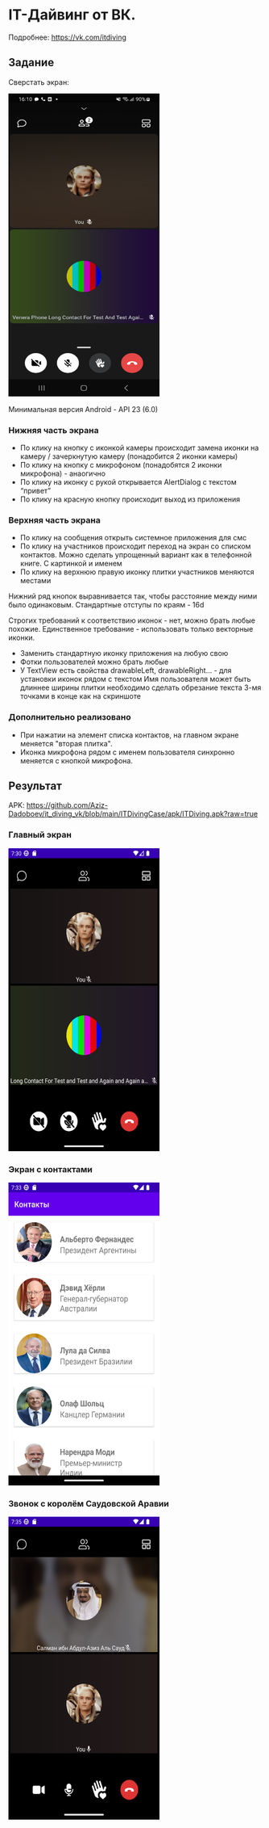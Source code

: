 # IT-Дайвинг от ВК.

Подробнее: https://vk.com/itdiving

## Задание
Сверстать экран:

<img src="https://github.com/Aziz-Dadoboev/it_diving_vk/blob/main/ITDivingCase/screens/call_screen.png" width="300" height="600">

Минимальная версия Android - API 23 (6.0)
### Нижняя часть экрана
 - По клику на кнопку с иконкой камеры происходит замена иконки на камеру / зачеркнутую камеру (понадобится 2 иконки камеры) 
 - По клику на кнопку с микрофоном (понадобятся 2 иконки микрофона) - анаогично 
 - По клику на иконку с рукой открывается AlertDialog c текстом “привет” 
 - По клику на красную кнопку происходит выход из приложения 

### Верхняя часть экрана 
 - По клику на сообщения открыть системное приложения для смс 
 - По клику на участников происходит переход на экран со списком контактов. Можно сделать упрощенный вариант как в телефонной книге. С картинкой и именем 
 - По клику на верхнюю правую иконку плитки участников меняются местами 

Нижний ряд кнопок выравнивается так, чтобы расстояние между ними было одинаковым. 
Стандартные отступы по краям - 16d

Строгих требований к соответствию иконок - нет, можно брать любые похожие.
Единственное требование - использовать только векторные иконки.
- Заменить стандартную иконку приложения на любую свою
- Фотки пользователей можно брать любые
- У TextView есть свойства drawableLeft, drawableRight… - для установки иконок
рядом с текстом
Имя пользователя может быть длиннее ширины плитки необходимо сделать
обрезание текста 3-мя точками в конце как на скриншоте


### Дополнительно реализовано
- При нажатии на элемент списка контактов, на главном экране меняется "вторая плитка".
- Иконка микрофона рядом с именем пользователя синхронно меняется c кнопкой микрофона.


## Результат

APK: https://github.com/Aziz-Dadoboev/it_diving_vk/blob/main/ITDivingCase/apk/ITDiving.apk?raw=true

### Главный экран
<img src="https://github.com/Aziz-Dadoboev/it_diving_vk/blob/main/ITDivingCase/screens/1.png"  width="300" height="600">

### Экран с контактами
<img src="https://github.com/Aziz-Dadoboev/it_diving_vk/blob/main/ITDivingCase/screens/contcts.png"  width="300" height="600">

### Звонок с королём Саудовской Аравии
<img src="https://github.com/Aziz-Dadoboev/it_diving_vk/blob/main/ITDivingCase/screens/call_saudi_arabia.png"  width="300" height="600">

